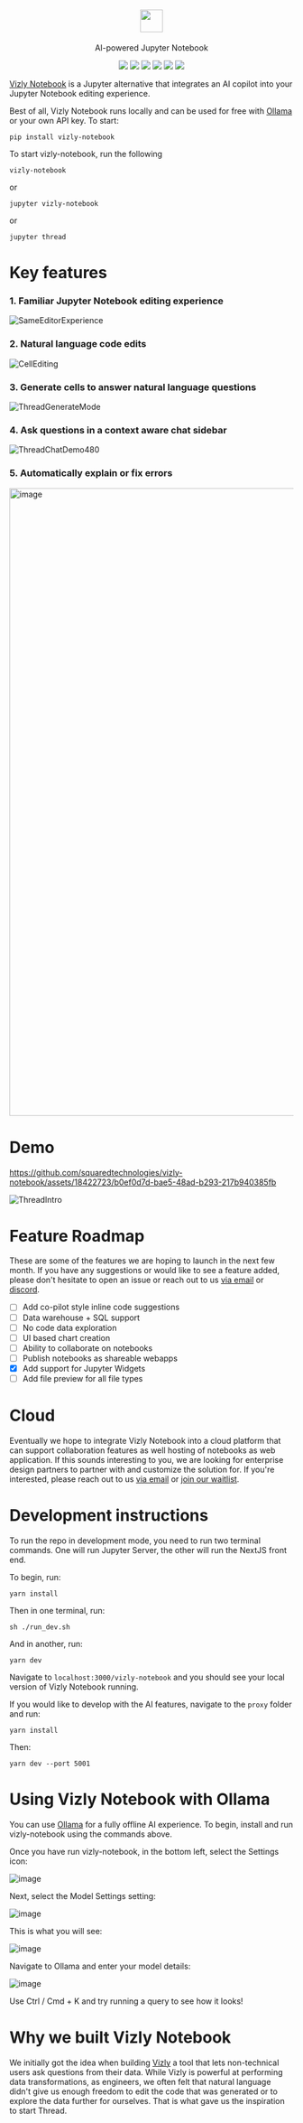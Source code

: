 <!-- DOCTOC SKIP -->

<h1 align="center">
 <a href="https://www.vizly.fyi/thread-dev">
  <picture>
    <source media="(prefers-color-scheme: dark)" srcset="https://www.vizly.fyi/favicon.png"/>
    <img height="40" src="https://www.vizly.fyi/vizly-notebook"/>
  </picture>
 </a>
</h1>
<p align="center">
AI-powered Jupyter Notebook
</p>
<p align="center">
  <a href="https://www.vizly.fyi/notebook"><img src="https://img.shields.io/badge/Website-blue?logo=googlechrome&logoColor=orange"/></a>
  <a href="https://cal.com/ali-shobeiri/30min"><img src="https://img.shields.io/badge/Book%20a%20Call-blue" /></a>
  <a href="mailto:ali@vizlylabs.com"><img src="https://img.shields.io/badge/Email%20Us-brightgreen" /></a>
  <a href="https://discord.gg/ZuHq9hDs2y"><img src="https://img.shields.io/badge/Join%20Discord-7289DA?logo=discord&logoColor=white" /></a>
  <a href="https://github.com/squaredtechnologies/vizly-notebook/blob/main/LICENSE"><img src="https://img.shields.io/github/license/squaredtechnologies/vizly-notebook"/></a>
  <a href="https://github.com/squaredtechnologies/vizly-notebook"><img src="https://img.shields.io/github/stars/squaredtechnologies/vizly-notebook" /></a>
</p>

[Vizly Notebook](https://www.vizly.fyi/notebook) is a Jupyter alternative that integrates an AI copilot into your Jupyter Notebook editing experience.

Best of all, Vizly Notebook runs locally and can be used for free with [Ollama](https://github.com/ollama/ollama) or your own API key. To start:

```
pip install vizly-notebook
```

To start vizly-notebook, run the following

```
vizly-notebook
```

or

```
jupyter vizly-notebook
```

or

```
jupyter thread
```

# Key features

### 1. Familiar Jupyter Notebook editing experience

![SameEditorExperience](https://github.com/squaredtechnologies/vizly-notebook/assets/18422723/7bc86160-bd67-43dd-be86-bbf5360b5837)

### 2. Natural language code edits

![CellEditing](https://github.com/squaredtechnologies/vizly-notebook/assets/18422723/73061e90-cc81-4bd7-b346-8bb01f5061a5)

### 3. Generate cells to answer natural language questions

![ThreadGenerateMode](https://github.com/squaredtechnologies/vizly-notebook/assets/18422723/f8a6f2de-4c8d-4eb5-b9a8-2a0bfbd5e740)

### 4. Ask questions in a context aware chat sidebar

![ThreadChatDemo480](https://github.com/squaredtechnologies/vizly-notebook/assets/18422723/a152550b-ede4-497b-9d48-bdff2f7ee7e4)

### 5. Automatically explain or fix errors

<img width="1112" alt="image" src="https://github.com/squaredtechnologies/vizly-notebook/assets/18422723/93a16931-4236-4ab0-b5b5-673100af2ca0">

# Demo

https://github.com/squaredtechnologies/vizly-notebook/assets/18422723/b0ef0d7d-bae5-48ad-b293-217b940385fb

![ThreadIntro](https://github.com/squaredtechnologies/vizly-notebook/assets/18422723/ac49e65b-e8f7-4e7b-a349-76cf533178df)

# Feature Roadmap

These are some of the features we are hoping to launch in the next few month. If you have any suggestions or would like to see a feature added, please don't hesitate to open an issue or reach out to us [via email](mailto:ali@vizlylabs.com) or [discord](https://discord.gg/ZuHq9hDs2y).

-   [ ] Add co-pilot style inline code suggestions
-   [ ] Data warehouse + SQL support
-   [ ] No code data exploration
-   [ ] UI based chart creation
-   [ ] Ability to collaborate on notebooks
-   [ ] Publish notebooks as shareable webapps
-   [x] Add support for Jupyter Widgets
-   [ ] Add file preview for all file types

# Cloud

Eventually we hope to integrate Vizly Notebook into a cloud platform that can support collaboration features as well hosting of notebooks as web application. If this sounds interesting to you, we are looking for enterprise design partners to partner with and customize the solution for. If you're interested, please reach out to us [via email](mailto:ali@vizlylabs.com) or [join our waitlist](https://waitlist.thread.dev).

# Development instructions

To run the repo in development mode, you need to run two terminal commands. One will run Jupyter Server, the other will run the NextJS front end.

To begin, run:

```
yarn install
```

Then in one terminal, run:

```
sh ./run_dev.sh
```

And in another, run:

```
yarn dev
```

Navigate to `localhost:3000/vizly-notebook` and you should see your local version of Vizly Notebook running.

If you would like to develop with the AI features, navigate to the `proxy` folder and run:

```
yarn install
```

Then:

```
yarn dev --port 5001
```

# Using Vizly Notebook with Ollama

You can use [Ollama](https://github.com/ollama/ollama) for a fully offline AI experience. To begin, install and run vizly-notebook using the commands above.

Once you have run vizly-notebook, in the bottom left, select the Settings icon:

![image](https://github.com/squaredtechnologies/vizly-notebook/assets/18422723/b7dd8546-9aaa-47fe-b241-4f9ed085b633)

Next, select the Model Settings setting:

![image](https://github.com/squaredtechnologies/vizly-notebook/assets/18422723/47e9f1f2-dd81-4aa1-9290-5e8c9445766a)

This is what you will see:

![image](https://github.com/squaredtechnologies/vizly-notebook/assets/18422723/b218f005-afa4-40d6-835e-d2b6e14757b5)

Navigate to Ollama and enter your model details:

![image](https://github.com/squaredtechnologies/vizly-notebook/assets/18422723/8b5cc906-d261-409d-b843-068be69ed410)

Use Ctrl / Cmd + K and try running a query to see how it looks!

# Why we built Vizly Notebook

We initially got the idea when building [Vizly](https://vizly.fyi/) a tool that lets non-technical users ask questions from their data. While Vizly is powerful at performing data transformations, as engineers, we often felt that natural language didn't give us enough freedom to edit the code that was generated or to explore the data further for ourselves. That is what gave us the inspiration to start Thread.
